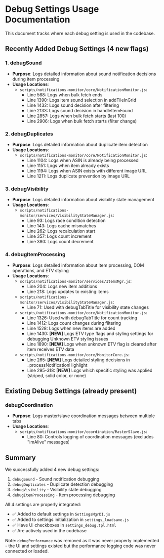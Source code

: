 # Debug Settings Usage Documentation

This document tracks where each debug setting is used in the codebase.

## Recently Added Debug Settings (4 new flags)

### 1. debugSound

- **Purpose**: Logs detailed information about sound notification decisions during item processing
- **Usage Locations**:
    - `scripts/notifications-monitor/core/NotificationMonitor.js`:
        - Line 568: Logs when bulk fetch ends
        - Line 1390: Logs item sound selection in addTileInGrid
        - Line 1432: Logs sound decision after filtering
        - Line 2133: Logs sound decision in handleItemFound
        - Line 2857: Logs when bulk fetch starts (last 100)
        - Line 2906: Logs when bulk fetch starts (filter change)

### 2. debugDuplicates

- **Purpose**: Logs detailed information about duplicate item detection
- **Usage Locations**:
    - `scripts/notifications-monitor/core/NotificationMonitor.js`:
        - Line 1104: Logs when ASIN is already being processed
        - Line 1151: Logs when item already exists
        - Line 1194: Logs when ASIN exists with different image URL
        - Line 1211: Logs duplicate prevention by image URL

### 3. debugVisibility

- **Purpose**: Logs detailed information about visibility state management
- **Usage Locations**:
    - `scripts/notifications-monitor/services/VisibilityStateManager.js`:
        - Line 93: Logs race condition detection
        - Line 143: Logs cache mismatches
        - Line 262: Logs recalculation start
        - Line 357: Logs count increment
        - Line 380: Logs count decrement

### 4. debugItemProcessing

- **Purpose**: Logs detailed information about item processing, DOM operations, and ETV styling
- **Usage Locations**:
    - `scripts/notifications-monitor/services/ItemsMgr.js`:
        - Line 204: Logs new item additions
        - Line 218: Logs updates to existing items
    - `scripts/notifications-monitor/services/VisibilityStateManager.js`:
        - Line 71: Used with debugTabTitle for visibility state changes
    - `scripts/notifications-monitor/core/NotificationMonitor.js`:
        - Line 1326: Used with debugTabTitle for count tracking
        - Line 1412: Logs count changes during filtering
        - Line 1528: Logs when new items are added
        - Line 1430: **[NEW]** Logs ETV type flags and styling settings for debugging Unknown ETV styling issues
        - Line 1890: **[NEW]** Logs when unknown ETV flag is cleared after item receives ETV data
    - `scripts/notifications-monitor/core/MonitorCore.js`:
        - Line 265: **[NEW]** Logs detailed styling decisions in \_processNotificationHighlight
        - Line 295-318: **[NEW]** Logs which specific styling was applied (striped, solid color, or none)

## Existing Debug Settings (already present)

### debugCoordination

- **Purpose**: Logs master/slave coordination messages between multiple tabs
- **Usage Locations**:
    - `scripts/notifications-monitor/coordination/MasterSlave.js`:
        - Line 80: Controls logging of coordination messages (excludes "ImAlive" messages)

## Summary

We successfully added 4 new debug settings:

1. `debugSound` - Sound notification debugging
2. `debugDuplicates` - Duplicate detection debugging
3. `debugVisibility` - Visibility state debugging
4. `debugItemProcessing` - Item processing debugging

All 4 settings are properly integrated:

- ✅ Added to default settings in `SettingsMgrDI.js`
- ✅ Added to settings initialization in `settings_loadsave.js`
- ✅ Have UI checkboxes in `settings_debug.tpl.html`
- ✅ Are actively used in the codebase

Note: `debugPerformance` was removed as it was never properly implemented - the UI and settings existed but the performance logging code was never connected or loaded.
